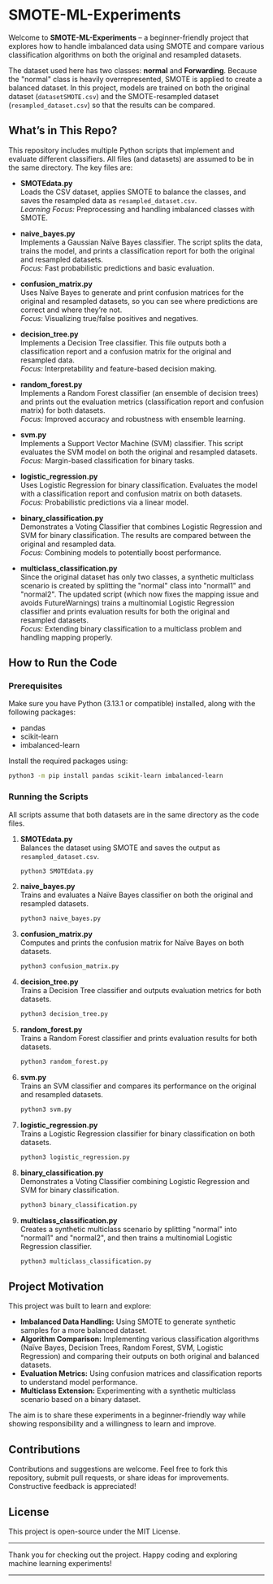 
# SMOTE-ML-Experiments

Welcome to **SMOTE-ML-Experiments** – a beginner-friendly project that explores how to handle imbalanced data using SMOTE and compare various classification algorithms on both the original and resampled datasets.

The dataset used here has two classes: **normal** and **Forwarding**. Because the "normal" class is heavily overrepresented, SMOTE is applied to create a balanced dataset. In this project, models are trained on both the original dataset (`datasetSMOTE.csv`) and the SMOTE-resampled dataset (`resampled_dataset.csv`) so that the results can be compared.

## What’s in This Repo?

This repository includes multiple Python scripts that implement and evaluate different classifiers. All files (and datasets) are assumed to be in the same directory. The key files are:

- **SMOTEdata.py**  
  Loads the CSV dataset, applies SMOTE to balance the classes, and saves the resampled data as `resampled_dataset.csv`.  
  *Learning Focus:* Preprocessing and handling imbalanced classes with SMOTE.

- **naive_bayes.py**  
  Implements a Gaussian Naïve Bayes classifier. The script splits the data, trains the model, and prints a classification report for both the original and resampled datasets.  
  *Focus:* Fast probabilistic predictions and basic evaluation.

- **confusion_matrix.py**  
  Uses Naïve Bayes to generate and print confusion matrices for the original and resampled datasets, so you can see where predictions are correct and where they’re not.  
  *Focus:* Visualizing true/false positives and negatives.

- **decision_tree.py**  
  Implements a Decision Tree classifier. This file outputs both a classification report and a confusion matrix for the original and resampled data.  
  *Focus:* Interpretability and feature-based decision making.

- **random_forest.py**  
  Implements a Random Forest classifier (an ensemble of decision trees) and prints out the evaluation metrics (classification report and confusion matrix) for both datasets.  
  *Focus:* Improved accuracy and robustness with ensemble learning.

- **svm.py**  
  Implements a Support Vector Machine (SVM) classifier. This script evaluates the SVM model on both the original and resampled datasets.  
  *Focus:* Margin-based classification for binary tasks.

- **logistic_regression.py**  
  Uses Logistic Regression for binary classification. Evaluates the model with a classification report and confusion matrix on both datasets.  
  *Focus:* Probabilistic predictions via a linear model.

- **binary_classification.py**  
  Demonstrates a Voting Classifier that combines Logistic Regression and SVM for binary classification. The results are compared between the original and resampled data.  
  *Focus:* Combining models to potentially boost performance.

- **multiclass_classification.py**  
  Since the original dataset has only two classes, a synthetic multiclass scenario is created by splitting the "normal" class into "normal1" and "normal2". The updated script (which now fixes the mapping issue and avoids FutureWarnings) trains a multinomial Logistic Regression classifier and prints evaluation results for both the original and resampled datasets.  
  *Focus:* Extending binary classification to a multiclass problem and handling mapping properly.

## How to Run the Code

### Prerequisites

Make sure you have Python (3.13.1 or compatible) installed, along with the following packages:
- pandas
- scikit-learn
- imbalanced-learn

Install the required packages using:
```bash
python3 -m pip install pandas scikit-learn imbalanced-learn
```

### Running the Scripts

All scripts assume that both datasets are in the same directory as the code files.

1. **SMOTEdata.py**  
   Balances the dataset using SMOTE and saves the output as `resampled_dataset.csv`.
   ```bash
   python3 SMOTEdata.py
   ```

2. **naive_bayes.py**  
   Trains and evaluates a Naïve Bayes classifier on both the original and resampled datasets.
   ```bash
   python3 naive_bayes.py
   ```

3. **confusion_matrix.py**  
   Computes and prints the confusion matrix for Naïve Bayes on both datasets.
   ```bash
   python3 confusion_matrix.py
   ```

4. **decision_tree.py**  
   Trains a Decision Tree classifier and outputs evaluation metrics for both datasets.
   ```bash
   python3 decision_tree.py
   ```

5. **random_forest.py**  
   Trains a Random Forest classifier and prints evaluation results for both datasets.
   ```bash
   python3 random_forest.py
   ```

6. **svm.py**  
   Trains an SVM classifier and compares its performance on the original and resampled datasets.
   ```bash
   python3 svm.py
   ```

7. **logistic_regression.py**  
   Trains a Logistic Regression classifier for binary classification on both datasets.
   ```bash
   python3 logistic_regression.py
   ```

8. **binary_classification.py**  
   Demonstrates a Voting Classifier combining Logistic Regression and SVM for binary classification.
   ```bash
   python3 binary_classification.py
   ```

9. **multiclass_classification.py**  
   Creates a synthetic multiclass scenario by splitting "normal" into "normal1" and "normal2", and then trains a multinomial Logistic Regression classifier.  
   ```bash
   python3 multiclass_classification.py
   ```

## Project Motivation

This project was built to learn and explore:
- **Imbalanced Data Handling:** Using SMOTE to generate synthetic samples for a more balanced dataset.
- **Algorithm Comparison:** Implementing various classification algorithms (Naïve Bayes, Decision Trees, Random Forest, SVM, Logistic Regression) and comparing their outputs on both original and balanced datasets.
- **Evaluation Metrics:** Using confusion matrices and classification reports to understand model performance.
- **Multiclass Extension:** Experimenting with a synthetic multiclass scenario based on a binary dataset.

The aim is to share these experiments in a beginner-friendly way while showing responsibility and a willingness to learn and improve.

## Contributions

Contributions and suggestions are welcome. Feel free to fork this repository, submit pull requests, or share ideas for improvements. Constructive feedback is appreciated!

## License

This project is open-source under the MIT License.

---

Thank you for checking out the project. Happy coding and exploring machine learning experiments!  
  
--- 
